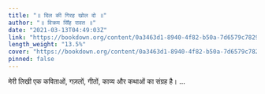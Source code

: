 ```yaml
---
title: "॥ दिल की गिरह खोल दो ॥"
author: "॥ विक्रम सिँह रावत ॥"
date: "2021-03-13T04:49:03Z"
link: "https://bookdown.org/content/0a3463d1-8940-4f82-b50a-7d6579c78297/"
length_weight: "13.5%"
cover: "https://bookdown.org/content/0a3463d1-8940-4f82-b50a-7d6579c78297/data/cover.jpg"
pinned: false
---
```


मेरी लिखी एक कविताओं, गज़लों, गीतों, काव्य और कथाओं का संग्रह है। ...
